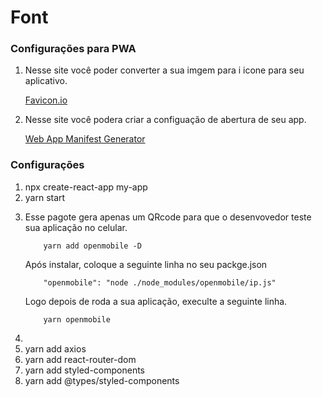 # Font

<h3>Configurações para PWA</h3>
<ol>
<li><p>Nesse site você poder converter a sua imgem para i icone para seu aplicativo.</p>
<a href="https://favicon.io/favicon-converter/">Favicon.io</a></li>
<li>
<p>Nesse site você podera criar a configuação de abertura de seu app.</p>
<a href="https://app-manifest.firebaseapp.com/"> Web App Manifest Generator</a></li>
</ol>


<h3>Configurações</h3>

<ol>
<li>npx create-react-app my-app</li>
<li>yarn start</li>
<li><p>Esse pagote gera apenas um QRcode para que o desenvovedor teste sua aplicação no celular.
</p>

        yarn add openmobile -D

<p>Após instalar, coloque a seguinte linha no seu packge.json</p>

        "openmobile": "node ./node_modules/openmobile/ip.js"
<p>Logo depois de roda a sua aplicação, execulte a seguinte linha.</p>
        
        yarn openmobile


<li>
<li>yarn add axios</li>
<li>yarn add react-router-dom</li>
<li>yarn add styled-components</li>
<li>yarn add @types/styled-components</li>
</ol>
